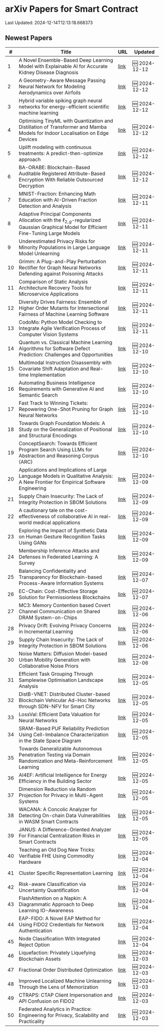 # arXiv Papers for Smart Contract

Last Updated: 2024-12-14T12:13:18.668373

## Newest Papers

|\#|Title|URL|Updated|
|---|---|---|---|
|1|A Novel Ensemble-Based Deep Learning Model with Explainable AI for Accurate Kidney Disease Diagnosis|[link](http://arxiv.org/abs/2412.09472v1)|🆕 2024-12-12|
|2|A Geometry-Aware Message Passing Neural Network for Modeling Aerodynamics over Airfoils|[link](http://arxiv.org/abs/2412.09399v1)|🆕 2024-12-12|
|3|Hybrid variable spiking graph neural networks for energy-efficient scientific machine learning|[link](http://arxiv.org/abs/2412.09379v1)|🆕 2024-12-12|
|4|Optimising TinyML with Quantization and Distillation of Transformer and Mamba Models for Indoor Localisation on Edge Devices|[link](http://arxiv.org/abs/2412.09289v1)|🆕 2024-12-12|
|5|Uplift modeling with continuous treatments: A predict-then-optimize approach|[link](http://arxiv.org/abs/2412.09232v1)|🆕 2024-12-12|
|6|BA-ORABE: Blockchain-Based Auditable Registered Attribute-Based Encryption With Reliable Outsourced Decryption|[link](http://arxiv.org/abs/2412.08957v1)|🆕 2024-12-12|
|7|MNIST-Fraction: Enhancing Math Education with AI-Driven Fraction Detection and Analysis|[link](http://arxiv.org/abs/2412.08633v1)|🆕 2024-12-11|
|8|Adaptive Principal Components Allocation with the $\ell_{2,g}$-regularized Gaussian Graphical Model for Efficient Fine-Tuning Large Models|[link](http://arxiv.org/abs/2412.08592v1)|🆕 2024-12-11|
|9|Underestimated Privacy Risks for Minority Populations in Large Language Model Unlearning|[link](http://arxiv.org/abs/2412.08559v1)|🆕 2024-12-11|
|10|Grimm: A Plug-and-Play Perturbation Rectifier for Graph Neural Networks Defending against Poisoning Attacks|[link](http://arxiv.org/abs/2412.08555v1)|🆕 2024-12-11|
|11|Comparison of Static Analysis Architecture Recovery Tools for Microservice Applications|[link](http://arxiv.org/abs/2412.08352v1)|🆕 2024-12-11|
|12|Diversity Drives Fairness: Ensemble of Higher Order Mutants for Intersectional Fairness of Machine Learning Software|[link](http://arxiv.org/abs/2412.08167v1)|🆕 2024-12-11|
|13|CodoMo: Python Model Checking to Integrate Agile Verification Process of Computer Vision Systems|[link](http://arxiv.org/abs/2412.08159v1)|🆕 2024-12-11|
|14|Quantum vs. Classical Machine Learning Algorithms for Software Defect Prediction: Challenges and Opportunities|[link](http://arxiv.org/abs/2412.07698v1)|🆕 2024-12-10|
|15|Multimodal Instruction Disassembly with Covariate Shift Adaptation and Real-time Implementation|[link](http://arxiv.org/abs/2412.07671v1)|🆕 2024-12-10|
|16|Automating Business Intelligence Requirements with Generative AI and Semantic Search|[link](http://arxiv.org/abs/2412.07668v1)|🆕 2024-12-10|
|17|Fast Track to Winning Tickets: Repowering One-Shot Pruning for Graph Neural Networks|[link](http://arxiv.org/abs/2412.07605v1)|🆕 2024-12-10|
|18|Towards Graph Foundation Models: A Study on the Generalization of Positional and Structural Encodings|[link](http://arxiv.org/abs/2412.07407v1)|🆕 2024-12-10|
|19|ConceptSearch: Towards Efficient Program Search Using LLMs for Abstraction and Reasoning Corpus (ARC)|[link](http://arxiv.org/abs/2412.07322v1)|🆕 2024-12-10|
|20|Applications and Implications of Large Language Models in Qualitative Analysis: A New Frontier for Empirical Software Engineering|[link](http://arxiv.org/abs/2412.06564v1)|🆕 2024-12-09|
|21|Supply Chain Insecurity: The Lack of Integrity Protection in SBOM Solutions|[link](http://arxiv.org/abs/2412.05138v2)|🆕 2024-12-09|
|22|A cautionary tale on the cost-effectiveness of collaborative AI in real-world medical applications|[link](http://arxiv.org/abs/2412.06494v1)|🆕 2024-12-09|
|23|Exploring the Impact of Synthetic Data on Human Gesture Recognition Tasks Using GANs|[link](http://arxiv.org/abs/2412.06389v1)|🆕 2024-12-09|
|24|Membership Inference Attacks and Defenses in Federated Learning: A Survey|[link](http://arxiv.org/abs/2412.06157v1)|🆕 2024-12-09|
|25|Balancing Confidentiality and Transparency for Blockchain-based Process-Aware Information Systems|[link](http://arxiv.org/abs/2412.05737v1)|🆕 2024-12-07|
|26|EC-Chain: Cost-Effective Storage Solution for Permissionless Blockchains|[link](http://arxiv.org/abs/2412.05502v1)|🆕 2024-12-07|
|27|MC3: Memory Contention based Covert Channel Communication on Shared DRAM System-on-Chips|[link](http://arxiv.org/abs/2412.05228v1)|🆕 2024-12-06|
|28|Privacy Drift: Evolving Privacy Concerns in Incremental Learning|[link](http://arxiv.org/abs/2412.05183v1)|🆕 2024-12-06|
|29|Supply Chain Insecurity: The Lack of Integrity Protection in SBOM Solutions|[link](http://arxiv.org/abs/2412.05138v1)|🆕 2024-12-06|
|30|Noise Matters: Diffusion Model-based Urban Mobility Generation with Collaborative Noise Priors|[link](http://arxiv.org/abs/2412.05000v1)|🆕 2024-12-06|
|31|Efficient Task Grouping Through Samplewise Optimisation Landscape Analysis|[link](http://arxiv.org/abs/2412.04413v1)|🆕 2024-12-05|
|32|DistB-VNET: Distributed Cluster-based Blockchain Vehicular Ad-Hoc Networks through SDN-NFV for Smart City|[link](http://arxiv.org/abs/2412.04222v1)|🆕 2024-12-05|
|33|LossVal: Efficient Data Valuation for Neural Networks|[link](http://arxiv.org/abs/2412.04158v1)|🆕 2024-12-05|
|34|SRAM-Based PUF Reliability Prediction Using Cell-Imbalance Characterization in the State Space Diagram|[link](http://arxiv.org/abs/2412.04125v1)|🆕 2024-12-05|
|35|Towards Generalizable Autonomous Penetration Testing via Domain Randomization and Meta-Reinforcement Learning|[link](http://arxiv.org/abs/2412.04078v1)|🆕 2024-12-05|
|36|AI4EF: Artificial Intelligence for Energy Efficiency in the Building Sector|[link](http://arxiv.org/abs/2412.04045v1)|🆕 2024-12-05|
|37|Dimension Reduction via Random Projection for Privacy in Multi-Agent Systems|[link](http://arxiv.org/abs/2412.04031v1)|🆕 2024-12-05|
|38|WACANA: A Concolic Analyzer for Detecting On-chain Data Vulnerabilities in WASM Smart Contracts|[link](http://arxiv.org/abs/2412.03946v1)|🆕 2024-12-05|
|39|JANUS: A Difference-Oriented Analyzer For Financial Centralization Risks in Smart Contracts|[link](http://arxiv.org/abs/2412.03938v1)|🆕 2024-12-05|
|40|Teaching an Old Dog New Tricks: Verifiable FHE Using Commodity Hardware|[link](http://arxiv.org/abs/2412.03550v1)|🆕 2024-12-04|
|41|Cluster Specific Representation Learning|[link](http://arxiv.org/abs/2412.03471v1)|🆕 2024-12-04|
|42|Risk-aware Classification via Uncertainty Quantification|[link](http://arxiv.org/abs/2412.03391v1)|🆕 2024-12-04|
|43|FlashAttention on a Napkin: A Diagrammatic Approach to Deep Learning IO-Awareness|[link](http://arxiv.org/abs/2412.03317v1)|🆕 2024-12-04|
|44|EAP-FIDO: A Novel EAP Method for Using FIDO2 Credentials for Network Authentication|[link](http://arxiv.org/abs/2412.03277v1)|🆕 2024-12-04|
|45|Node Classification With Integrated Reject Option|[link](http://arxiv.org/abs/2412.03190v1)|🆕 2024-12-04|
|46|Liquefaction: Privately Liquefying Blockchain Assets|[link](http://arxiv.org/abs/2412.02634v1)|🆕 2024-12-03|
|47|Fractional Order Distributed Optimization|[link](http://arxiv.org/abs/2412.02546v1)|🆕 2024-12-03|
|48|Improved Localized Machine Unlearning Through the Lens of Memorization|[link](http://arxiv.org/abs/2412.02432v1)|🆕 2024-12-03|
|49|CTRAPS: CTAP Client Impersonation and API Confusion on FIDO2|[link](http://arxiv.org/abs/2412.02349v1)|🆕 2024-12-03|
|50|Federated Analytics in Practice: Engineering for Privacy, Scalability and Practicality|[link](http://arxiv.org/abs/2412.02340v1)|🆕 2024-12-03|
